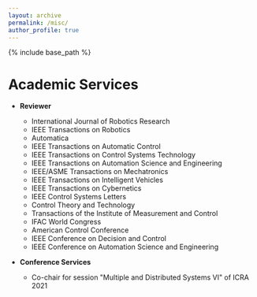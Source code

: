 ```yaml
---
layout: archive
permalink: /misc/
author_profile: true
---
```


{% include base_path %}

Academic Services
======

* **Reviewer**
  * International Journal of Robotics Research
  * IEEE Transactions on Robotics
  * Automatica 
  * IEEE Transactions on Automatic Control
  * IEEE Transactions on Control Systems Technology
  * IEEE Transactions on Automation Science and Engineering
  * IEEE/ASME Transactions on Mechatronics
  * IEEE Transactions on Intelligent Vehicles
  * IEEE Transactions on Cybernetics
  * IEEE Control Systems Letters
  * Control Theory and Technology
  * Transactions of the Institute of Measurement and Control
  * IFAC World Congress
  * American Control Conference
  * IEEE Conference on Decision and Control
  * IEEE Conference on Automation Science and Engineering
 
* **Conference Services**
  * Co-chair for session "Multiple and Distributed Systems VI" of ICRA 2021

